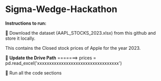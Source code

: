 # Sigma-Wedge-Hackathon


**Instructions to run:**

🔗 Download the dataset (AAPL_STOCKS_2023.xlsx) from this github and store it locally. 

This contains the Closed stock prices of Apple for the year 2023.

🔧 **Update the Drive Path**
    =======>   prices = pd.read_excel('xxxxxxxxxxxxxxxxxxxxxxxxxxxxxxxxxx')

🚀 Run all the code sections
